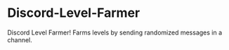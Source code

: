 # Discord-Level-Farmer
Discord Level Farmer! Farms levels by sending randomized messages in a channel.
